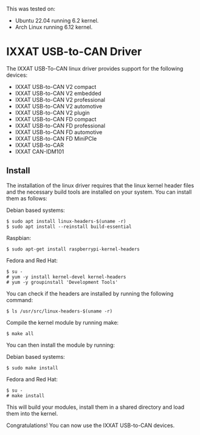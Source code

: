 This was tested on:

- Ubuntu 22.04 running 6.2 kernel.
- Arch Linux running 6.12 kernel.

# IXXAT USB-to-CAN Driver

The IXXAT USB-To-CAN linux driver provides support for the following devices:

* IXXAT USB-to-CAN V2 compact
* IXXAT USB-to-CAN V2 embedded
* IXXAT USB-to-CAN V2 professional
* IXXAT USB-to-CAN V2 automotive
* IXXAT USB-to-CAN V2 plugin
* IXXAT USB-to-CAN FD compact
* IXXAT USB-to-CAN FD professional
* IXXAT USB-to-CAN FD automotive
* IXXAT USB-to-CAN FD MiniPCIe
* IXXAT USB-to-CAR
* IXXAT CAN-IDM101

## Install

The installation of the linux driver requires that the linux kernel header files
and the necessary build tools are installed on your system. You can install them as follows:

Debian based systems:

```
$ sudo apt install linux-headers-$(uname -r)
$ sudo apt install --reinstall build-essential
```

Raspbian:
```
$ sudo apt-get install raspberrypi-kernel-headers
```

Fedora and Red Hat:

```
$ su -
# yum -y install kernel-devel kernel-headers
# yum -y groupinstall 'Development Tools'
```





You can check if the headers are installed by running the following command:

```
$ ls /usr/src/linux-headers-$(uname -r)
```

Compile the kernel module by running make:

```
$ make all
```

You can then install the module by running:

Debian based systems:

```
$ sudo make install
```

Fedora and Red Hat:

```
$ su -
# make install
```

This will build your modules, install them in a shared directory and load
them into the kernel.

Congratulations! You can now use the IXXAT USB-to-CAN devices.
